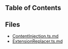## Table of Contents

## Files

- [ContentInjection.ts.md](ContentInjection.ts.md)
- [ExtensionReplacer.ts.md](ExtensionReplacer.ts.md)
